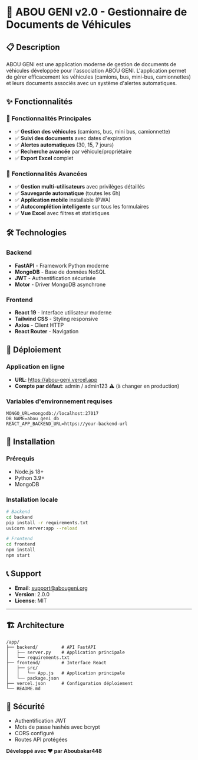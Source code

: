 # 🚗 ABOU GENI v2.0 - Gestionnaire de Documents de Véhicules

## 📋 Description

ABOU GENI est une application moderne de gestion de documents de véhicules développée pour l'association ABOU GENI. L'application permet de gérer efficacement les véhicules (camions, bus, mini-bus, camionnettes) et leurs documents associés avec un système d'alertes automatiques.

## ✨ Fonctionnalités

### 🎯 Fonctionnalités Principales
- ✅ **Gestion des véhicules** (camions, bus, mini bus, camionnette)
- ✅ **Suivi des documents** avec dates d'expiration
- ✅ **Alertes automatiques** (30, 15, 7 jours)
- ✅ **Recherche avancée** par véhicule/propriétaire
- ✅ **Export Excel** complet

### 🚀 Fonctionnalités Avancées
- ✅ **Gestion multi-utilisateurs** avec privilèges détaillés
- ✅ **Sauvegarde automatique** (toutes les 6h)
- ✅ **Application mobile** installable (PWA)
- ✅ **Autocomplétion intelligente** sur tous les formulaires
- ✅ **Vue Excel** avec filtres et statistiques

## 🛠️ Technologies

### Backend
- **FastAPI** - Framework Python moderne
- **MongoDB** - Base de données NoSQL
- **JWT** - Authentification sécurisée
- **Motor** - Driver MongoDB asynchrone

### Frontend
- **React 19** - Interface utilisateur moderne
- **Tailwind CSS** - Styling responsive
- **Axios** - Client HTTP
- **React Router** - Navigation

## 🚀 Déploiement

### Application en ligne
- **URL**: https://abou-geni.vercel.app
- **Compte par défaut**: admin / admin123 ⚠️ (à changer en production)

### Variables d'environnement requises
```env
MONGO_URL=mongodb://localhost:27017
DB_NAME=abou_geni_db
REACT_APP_BACKEND_URL=https://your-backend-url
```

## 📱 Installation

### Prérequis
- Node.js 18+
- Python 3.9+
- MongoDB

### Installation locale
```bash
# Backend
cd backend
pip install -r requirements.txt
uvicorn server:app --reload

# Frontend
cd frontend
npm install
npm start
```

## 📞 Support

- **Email**: support@abougeni.org
- **Version**: 2.0.0
- **License**: MIT

---

## 🏗️ Architecture

```
/app/
├── backend/         # API FastAPI
│   ├── server.py    # Application principale
│   └── requirements.txt
├── frontend/        # Interface React
│   ├── src/
│   │   └── App.js   # Application principale
│   └── package.json
├── vercel.json      # Configuration déploiement
└── README.md
```

## 🔐 Sécurité

- Authentification JWT
- Mots de passe hashés avec bcrypt
- CORS configuré
- Routes API protégées

**Développé avec ❤️ par Aboubakar448**